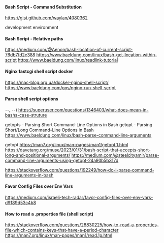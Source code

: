 #### Bash Script - Command Substitution
https://gist.github.com/waylan/4080362

development environment

#### Bash Script - Relative paths
https://medium.com/@Aenon/bash-location-of-current-script-76db7fd2e388
https://www.baeldung.com/linux/bash-get-location-within-script
https://www.baeldung.com/linux/readlink-tutorial

#### Nginx fastcgi shell script docker
https://mac-blog.org.ua/docker-nginx-shell-script/
https://www.baeldung.com/ops/nginx-run-shell-script

#### Parse shell script options 
--, --) 
https://superuser.com/questions/1346403/what-does-mean-in-bashs-case-struture

getopts - Parsing Short Command-Line Options in Bash
getopt - Parsing Short/Long Command-Line Options in Bash
https://www.baeldung.com/linux/bash-parse-command-line-arguments

getopt
https://man7.org/linux/man-pages/man1/getopt.1.html
https://davetang.org/muse/2023/01/31/bash-script-that-accepts-short-long-and-positional-arguments/
https://medium.com/@steelcityamir/parse-command-line-arguments-using-getopt-24a90b5b317d

https://stackoverflow.com/questions/192249/how-do-i-parse-command-line-arguments-in-bash

#### Favor Config Files over Env Vars
https://medium.com/israeli-tech-radar/favor-config-files-over-env-vars-d9189d53c4b8

#### How to read a .properties file (shell script)
https://stackoverflow.com/questions/28830225/how-to-read-a-properties-file-which-contains-keys-that-have-a-period-character
https://man7.org/linux/man-pages/man1/read.1p.html


